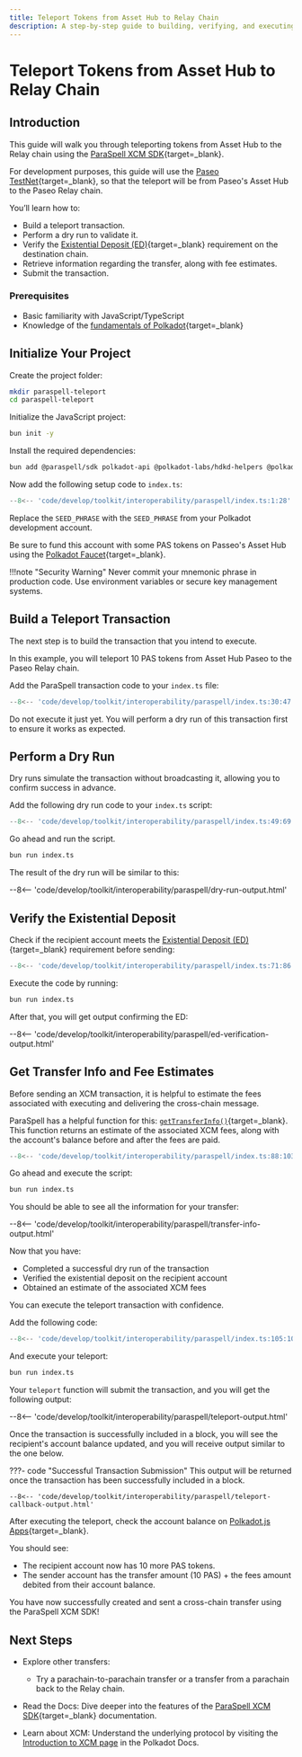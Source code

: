 ```yaml
---
title: Teleport Tokens from Asset Hub to Relay Chain
description: A step-by-step guide to building, verifying, and executing a teleport from Asset Hub to Relay chain using the ParaSpell XCM SDK.
---
```


# Teleport Tokens from Asset Hub to Relay Chain

## Introduction

This guide will walk you through teleporting tokens from Asset Hub to the Relay chain using the [ParaSpell XCM SDK](https://paraspell.github.io/docs/){target=\_blank}.

For development purposes, this guide will use the [Paseo TestNet](/develop/networks/#paseo){target=\_blank}, so that the teleport will be from Paseo's Asset Hub to the Paseo Relay chain.

You’ll learn how to:

- Build a teleport transaction.
- Perform a dry run to validate it.
- Verify the [Existential Deposit (ED)](/polkadot-protocol/glossary/#existential-deposit){target=\_blank} requirement on the destination chain.
- Retrieve information regarding the transfer, along with fee estimates.
- Submit the transaction.

### Prerequisites

- Basic familiarity with JavaScript/TypeScript
- Knowledge of the [fundamentals of Polkadot](/polkadot-protocol/parachain-basics/){target=\_blank}

## Initialize Your Project

Create the project folder:

```bash
mkdir paraspell-teleport
cd paraspell-teleport
```

Initialize the JavaScript project:

```bash
bun init -y
```

Install the required dependencies:

```bash
bun add @paraspell/sdk polkadot-api @polkadot-labs/hdkd-helpers @polkadot-labs/hdkd
```

Now add the following setup code to `index.ts`:

```ts title="index.ts"
--8<-- 'code/develop/toolkit/interoperability/paraspell/index.ts:1:28'
```

Replace the `SEED_PHRASE` with the `SEED_PHRASE` from your Polkadot development account.

Be sure to fund this account with some PAS tokens on Passeo's Asset Hub using the [Polkadot Faucet](https://faucet.polkadot.io/?parachain=1000){target=\_blank}.

!!!note "Security Warning"
    Never commit your mnemonic phrase in production code. Use environment variables or secure key management systems.

## Build a Teleport Transaction

The next step is to build the transaction that you intend to execute.

In this example, you will teleport 10 PAS tokens from Asset Hub Paseo to the Paseo Relay chain.

Add the ParaSpell transaction code to your `index.ts` file:

```ts title="index.ts"
--8<-- 'code/develop/toolkit/interoperability/paraspell/index.ts:30:47'
```

Do not execute it just yet. You will perform a dry run of this transaction first to ensure it works as expected.

## Perform a Dry Run

Dry runs simulate the transaction without broadcasting it, allowing you to confirm success in advance.

Add the following dry run code to your `index.ts` script:

```ts title="index.ts"
--8<-- 'code/develop/toolkit/interoperability/paraspell/index.ts:49:69'
```
Go ahead and run the script.

```bash
bun run index.ts
```

The result of the dry run will be similar to this:

--8<-- 'code/develop/toolkit/interoperability/paraspell/dry-run-output.html'

## Verify the Existential Deposit

Check if the recipient account meets the [Existential Deposit (ED)](/polkadot-protocol/glossary/#existential-deposit){target=\_blank} requirement before sending:

```ts title="index.ts"
--8<-- 'code/develop/toolkit/interoperability/paraspell/index.ts:71:86'
```
Execute the code by running:

```bash
bun run index.ts
```

After that, you will get output confirming the ED:

--8<-- 'code/develop/toolkit/interoperability/paraspell/ed-verification-output.html'

## Get Transfer Info and Fee Estimates

Before sending an XCM transaction, it is helpful to estimate the fees associated with executing and delivering the cross-chain message.

ParaSpell has a helpful function for this: [`getTransferInfo()`](https://paraspell.github.io/docs/sdk/xcmUtils.html#xcm-transfer-info){target=\_blank}. This function returns an estimate of the associated XCM fees, along with the account's balance before and after the fees are paid.

```ts title="index.ts"
--8<-- 'code/develop/toolkit/interoperability/paraspell/index.ts:88:103'
```

Go ahead and execute the script:

```bash
bun run index.ts
```

You should be able to see all the information for your transfer:

--8<-- 'code/develop/toolkit/interoperability/paraspell/transfer-info-output.html'

Now that you have:

- Completed a successful dry run of the transaction
- Verified the existential deposit on the recipient account
- Obtained an estimate of the associated XCM fees

You can execute the teleport transaction with confidence.

Add the following code:

```typescript title="index.ts"
--8<-- 'code/develop/toolkit/interoperability/paraspell/index.ts:105:105'
```

And execute your teleport:

```bash
bun run index.ts
```

Your `teleport` function will submit the transaction, and you will get the following output:

--8<-- 'code/develop/toolkit/interoperability/paraspell/teleport-output.html'

Once the transaction is successfully included in a block, you will see the recipient's account balance updated, and you will receive output similar to the one below.

???- code "Successful Transaction Submission"
    This output will be returned once the transaction has been successfully included in a block.

    --8<-- 'code/develop/toolkit/interoperability/paraspell/teleport-callback-output.html'

After executing the teleport, check the account balance on [Polkadot.js Apps](https://polkadot.js.org/apps/?rpc=wss%3A%2F%2Fsys.turboflakes.io%2Fasset-hub-paseo#/accounts){target=\_blank}. 

You should see:

- The recipient account now has 10 more PAS tokens.
- The sender account has the transfer amount (10 PAS) + the fees amount debited from their account balance.

You have now successfully created and sent a cross-chain transfer using the ParaSpell XCM SDK!

## Next Steps

- Explore other transfers: 
    - Try a parachain-to-parachain transfer or a transfer from a parachain back to the Relay chain.

- Read the Docs: Dive deeper into the features of the [ParaSpell XCM SDK](https://paraspell.github.io/docs/sdk/getting-started.html){target=\_blank} documentation.

- Learn about XCM: Understand the underlying protocol by visiting the [Introduction to XCM page](/develop/interoperability/intro-to-xcm/) in the Polkadot Docs.